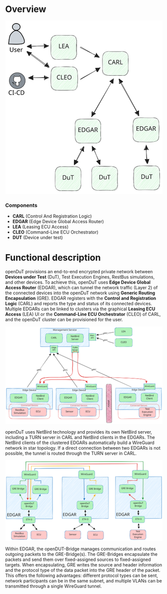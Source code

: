 # Overview

![overview.excalidraw.svg](.img/overview.excalidraw.svg)

### Components
- **CARL** (Control And Registration Logic)
- **EDGAR** (Edge Device Global Access Router)
- **LEA** (Leasing ECU Access)
- **CLEO** (Command-Line ECU Orchestrator)
- **DUT** (Device under test)

# Functional description
openDuT provisions an end-to-end encrypted private network between **Devices under Test** (DuT), Test Execution Engines, RestBus simulations, and other devices.
To achieve this, openDuT uses **Edge Device Global Access Router** (EDGAR),
which can tunnel the network traffic (Layer 2) of the connected devices into the openDuT network using **Generic Routing Encapsulation** (GRE).
EDGAR registers with the **Control and Registration Logic** (CARL) and reports the type and status of its connected devices.
Multiple EDGARs can be linked to clusters via the graphical **Leasing ECU Access** (LEA) UI or the **Command-Line ECU Orchestrator** (CLEO) of CARL,
and the openDuT cluster can be provisioned for the user.

![opendut-functional-diagram.svg](.img/opendut-functional-diagram.svg)

openDuT uses NetBird technology and provides its own NetBird server, including a TURN server in CARL and NetBird clients in the EDGARs.
The NetBird clients of the clustered EDGARs automatically build a WireGuard network in star topology.
If a direct connection between two EDGARs is not possible, the tunnel is routed through the TURN server in CARL.

![edgar-gre-bridging.excalidraw.svg](.img/edgar-gre-bridging.excalidraw.svg)

Within EDGAR, the openDUT-Bridge manages communication and routes outgoing packets to the GRE-Bridge(s).
The GRE-Bridges encapsulate the packets and send them over fixed-assigned sources to fixed-assigned targets.
When encapsulating, GRE writes the source and header information and the protocol type of the data packet into the GRE header of the packet.
This offers the following advantages: different protocol types can be sent, network participants can be in the same subnet, and multiple VLANs can be transmitted through a single WireGuard tunnel.
